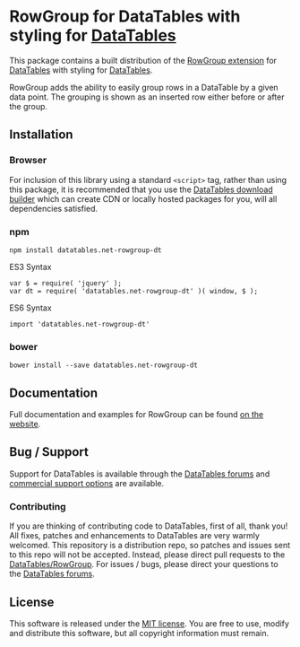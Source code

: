# RowGroup for DataTables with styling for [DataTables](https://datatables.net/)

This package contains a built distribution of the [RowGroup extension](https://datatables.net/extensions/rowgroup) for [DataTables](https://datatables.net/) with styling for [DataTables](https://datatables.net/).

RowGroup adds the ability to easily group rows in a DataTable by a given data point. The grouping is shown as an inserted row either before or after the group.


## Installation

### Browser

For inclusion of this library using a standard `<script>` tag, rather than using this package, it is recommended that you use the [DataTables download builder](//datatables.net/download) which can create CDN or locally hosted packages for you, will all dependencies satisfied.

### npm

```
npm install datatables.net-rowgroup-dt
```

ES3 Syntax
```
var $ = require( 'jquery' );
var dt = require( 'datatables.net-rowgroup-dt' )( window, $ );
```

ES6 Syntax
```
import 'datatables.net-rowgroup-dt'
```

### bower

```
bower install --save datatables.net-rowgroup-dt
```



## Documentation

Full documentation and examples for RowGroup can be found [on the website](https://datatables.net/extensions/rowgroup).


## Bug / Support

Support for DataTables is available through the [DataTables forums](//datatables.net/forums) and [commercial support options](//datatables.net/support) are available.


### Contributing

If you are thinking of contributing code to DataTables, first of all, thank you! All fixes, patches and enhancements to DataTables are very warmly welcomed. This repository is a distribution repo, so patches and issues sent to this repo will not be accepted. Instead, please direct pull requests to the [DataTables/RowGroup](http://github.com/DataTables/RowGroup). For issues / bugs, please direct your questions to the [DataTables forums](//datatables.net/forums).


## License

This software is released under the [MIT license](//datatables.net/license). You are free to use, modify and distribute this software, but all copyright information must remain.

